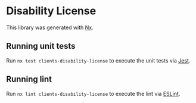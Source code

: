 # Disability License

This library was generated with [Nx](https://nx.dev).

## Running unit tests

Run `nx test clients-disability-license` to execute the unit tests via [Jest](https://jestjs.io).

## Running lint

Run `nx lint clients-disability-license` to execute the lint via [ESLint](https://eslint.org/).
